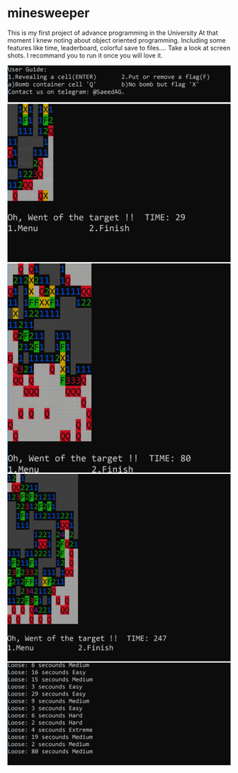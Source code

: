# minesweeper
This is my first project of advance programming in the University
At that moment I knew noting about object oriented programming.
Including some features like time, leaderboard, colorful save to files....
Take a look at screen shots. I recommand you to run it once you will love it. 

![user guide](https://github.com/SaeedAllGray/minesweeper/blob/master/images/image%204.PNG)
![game](https://github.com/SaeedAllGray/minesweeper/blob/master/images/image%201.PNG)
![game](https://github.com/SaeedAllGray/minesweeper/blob/master/images/image%202.PNG)
![game](https://github.com/SaeedAllGray/minesweeper/blob/master/images/image%205.PNG)
![leaderboard](https://github.com/SaeedAllGray/minesweeper/blob/master/images/image%203.PNG)
